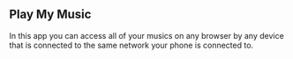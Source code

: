 ## Play My Music
In this app you can access all of your musics on any browser by any device that is connected to the same network your phone is connected to.